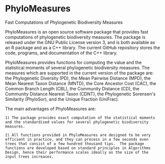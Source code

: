 # PhyloMeasures
Fast Computations of Phylogenetic Biodiversity Measures

PhyloMeasures is an open source software package that provides fast computations of phylogenetic biodiversity measures. The package is released under the GNU Public License version 3, and is both available as an R package and as a C++ library. The current GitHub repository stores the code, programs, and documentation of the C++ library. 

PhyloMeasures provides functions for computing the value and the statistical moments of several phylogenetic biodiversity measures. The measures which are supported in the current version of the package are: the Phylogenetic Diversity (PD), the Mean Pairwise Distance (MPD), the Mean Nearest Taxon Distance (MNTD), the Core Ancestor Cost (CAC), the Common Branch Length (CBL), the Community Distance (CD), the Community Distance Nearest Taxon (CDNT), the Phylogenetic Sorensen's Similarity (PhyloSor), and the Unique Fraction (UniFrac).

The main advantages of PhyloMeasures are: 

    1) The package provides exact computation of the statistical moments and the standardised values for several phylogenetic biodiversity measures.

    2) All functions provided in PhyloMeasures are designed to be very efficient in practice, and they can process in a few seconds even trees that consist of a few hundred thousand tips.  The package functions are developed based on standard principles in Algorithms Design, hence their performance scales ideally as the size of the input trees increases.

